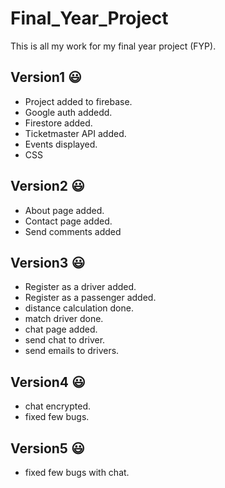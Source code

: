 # Final_Year_Project
This is all my work for my final year project (FYP).

## Version1 :smiley:
- Project added to firebase.
- Google auth addedd.
- Firestore added.
- Ticketmaster API added.
- Events displayed.
- CSS

## Version2 :smiley:
- About page added.
- Contact page added.
- Send comments added

## Version3 :smiley:
- Register as a driver added.
- Register as a passenger added.
- distance calculation done.
- match driver done.
- chat page added.
- send chat to driver.
- send emails to drivers.

## Version4 :smiley:
- chat encrypted.
- fixed few bugs.

## Version5 :smiley:
- fixed few bugs with chat.

